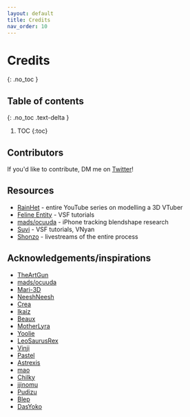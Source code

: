 ```yaml
---
layout: default
title: Credits
nav_order: 10
---
```


# Credits
{: .no_toc }

## Table of contents
{: .no_toc .text-delta }

1. TOC
{:toc}

## Contributors
If you'd like to contribute, DM me on [Twitter](https://twitter.com/mistyskye3D)!

## Resources
- [RainHet](https://twitter.com/Rainhet_) - entire YouTube series on modelling a 3D VTuber
- [Feline Entity](https://twitter.com/FelineEntity) - VSF tutorials
- [mads/ocuuda](https://twitter.com/ocuuda) - iPhone tracking blendshape research
- [Suvi](https://twitter.com/Suvidriel) - VSF tutorials, VNyan
- [Shonzo](https://twitter.com/Shonzo_) - livestreams of the entire process

## Acknowledgements/inspirations
- [TheArtGun](https://twitter.com/TheArtGun)
- [mads/ocuuda](https://twitter.com/ocuuda)
- [Mari-3D](https://twitter.com/_Mari_Art)
- [NeeshNeesh](https://twitter.com/Neeshkaa)
- [Crea](https://twitter.com/Createll__)
- [Ikaiz](https://twitter.com/Ikaiz3D)
- [Beaux](https://twitter.com/cabbagekidd)
- [MotherLyra](https://twitter.com/Lyraa121)
- [Yoolie](https://twitter.com/Yoolies)
- [LeoSaurusRex ](https://twitter.com/LeoSaurusR3x)
- [Vinji](https://twitter.com/VinjiVtuber)
- [Pastel](https://twitter.com/pastell_vtuber)
- [Astrexis](https://twitter.com/Astrexis_)
- [mao](https://twitter.com/MVjagaimo)
- [Chilky](https://twitter.com/ChilkyArts)
- [jjinomu](https://twitter.com/jjinomu)
- [Pudizu](https://twitter.com/_Pudizuu)
- [Blep](https://twitter.com/Blep35)
- [DasYoko](https://twitter.com/DasYokochan)